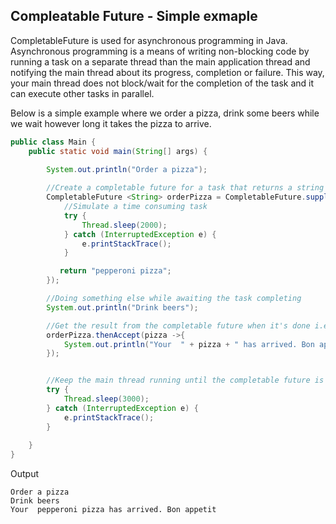 ## Compleatable Future - Simple exmaple

CompletableFuture is used for asynchronous programming in Java. Asynchronous programming is a means of writing non-blocking code by running a task on a separate thread than the main application thread and notifying the main thread about its progress, completion or failure.
This way, your main thread does not block/wait for the completion of the task and it can execute other tasks in parallel.

Below is a simple example where we order a pizza, drink some beers while we wait however long it takes the pizza to arrive.

```Java
public class Main {
    public static void main(String[] args) {
        
        System.out.println("Order a pizza");

        //Create a completable future for a task that returns a string
        CompletableFuture <String> orderPizza = CompletableFuture.supplyAsync(() -> {
            //Simulate a time consuming task
            try {
                Thread.sleep(2000);
            } catch (InterruptedException e) {
                e.printStackTrace();
            }

           return "pepperoni pizza";
        });

        //Doing something else while awaiting the task completing
        System.out.println("Drink beers");

        //Get the result from the completable future when it's done i.e. the pizza
        orderPizza.thenAccept(pizza ->{
            System.out.println("Your  " + pizza + " has arrived. Bon appetit");
        });


        //Keep the main thread running until the completable future is done
        try {
            Thread.sleep(3000);
        } catch (InterruptedException e) {
            e.printStackTrace();
        }
        
    }
}
```

Output

```
Order a pizza
Drink beers
Your  pepperoni pizza has arrived. Bon appetit
```
